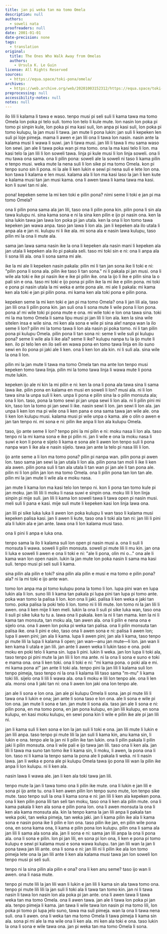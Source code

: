 ```yaml
---
title: jan pi weka tan ma tomo Omela
description: null
authors:
  - soweli nata
proofreaders: null
date: 2001-01-01
date-precision: none
tags:
  - translation
original:
  title: The Ones Who Walk Away from Omelas
  authors:
    - Ursula K. Le Guin
license: All Rights Reserved
sources:
  - https://equa.space/toki-pona/omela/
archives:
  - https://web.archive.org/web/20201003152312/https://equa.space/toki-pona/omela/
preprocessing: null
accessibility-notes: null
notes: null
---
```


ilo lili li kalama li tawa e waso. tenpo musi pi seli suli li kama tawa ma tomo Omela lon poka pi telo suli. tomo lon telo li kule mute. lon nasin lon poka pi tomo pi sinpin kule, lon poka pi ma kasi suli, lon anpa pi kasi suli, lon poka pi tomo kulupu, la jan musi li tawa. jan mute li pona lukin: jan suli li kepeken len suli pi loje pimeja. mama li awen e jan lili ona li tawa lon nasin. nasin ante la kalama musi li wawa li suwi. jan li tawa musi. jan lili li tawa li mu sama waso lon sewi. jan ale li tawa poka wan pi ma tomo. ona la ma kasi telo li lon. ma kasi telo la jan lili li lon soweli tawa. linja pi kule musi li lon linja soweli. ona li mu tawa ona sama. ona li pilin pona: soweli ale la soweli ni taso li kama pilin e tenpo musi. weka mute la nena suli li lon sike pi ma tomo Omela. kon pi tenpo suno sin li pona. ni la ale li ken lukin e sewi pi nena suli e lete lon ona. kon tawa li kalama e len musi. kalama ala li lon ma kasi laso la jan li ken kute e kalama musi tan jan musi kama. ona li awen tawa li kama tawa ma kasi. kon li suwi tan ni ale.

pona! kepeken seme la mi ken toki e pilin pona? nimi seme li toki e jan pi ma tomo Omela?

ona li pilin pona sama ala jan lili, taso ona li pilin pona kin. pilin pona li sin ala tawa kulupu ni. sina kama sona e ni la sina ken pilin e ijo pi nasin ona. ken la sina lukin tawa jan lawa lon poka pi jan utala. ken la ona li lon tomo tawa kepeken jan wawa anpa. taso jan lawa li lon ala. jan li kepeken ala ilo utala li anpa ala e jan ni. kulupu ni li ike ala. mi sona ala e nasin lawa kulupu, taso pilin mi la ona li mute ala.

sama jan lawa sama nasin ike la ona li kepeken ala nasin mani li kepeken ala jan utala li kepeken ala ilo pi pakala seli. taso mi toki sin e ni: ona li anpa ala li sona lili ala. ona li sona sama mi ale.

ike la mi ale li kepeken nasin pakala: pilin mi li tan jan sona ike li toki e ni: "pilin pona li sona ala. pilin ike taso li tan sona." ni li pakala pi jan musi. ona li wile ala toki e ike pi nasin ike e ike pi pilin ike. ona la ijo li ike e pilin sina la o pali sin e ona. taso mi toki e ijo pona pi pilin ike la mi ike e pilin pona. mi toki e pona pi nasin utala la mi weka e ante pona ale. mi ale li pakala: mi kama ken ala toki e jan pi pilin pona. mi kama ken ala toki pona e pilin pona.

kepeken seme la mi ken toki e jan pi ma tomo Omela? ona li jan lili ala, taso jan lili ona li pilin pona kin. jan suli ona li sona mute li wile pona li lon pona. pona a! mi wile toki pi pona mute e ona. mi wile toki e lon ona tawa sina. toki mi la ma tomo Omela li sama lipu musi pi jan lili li lon ala. ken la sina wile sitelen insa e wile sina. mi ken ala sona e wile pi sina ale! nanpa wan la ilo seme li lon? pilin mi la tomo tawa li lon ala nasin pi poka tomo. ni li tan pilin pona pi kulupu Omela. pilin pona li tan sona ni: seme li wile suli pi kulupu pona? seme li wile ala li ike ala? seme li ike? kulupu nanpa tu la ijo mute li ken. ilo pi telo len en ilo seli en wawa pona en tomo tawa linja en ilo suno sewi en ilo pona pi jaki ale li ken. ona li ken lon ala kin. ni li suli ala. sina wile la ona li lon.

pilin mi la jan mute li tawa ma tomo Omela tan ma ante lon tenpo musi kepeken tomo tawa linja. pilin mi la tomo tawa linja li wawa mute li pona mute lukin.

kepeken ijo ale ni kin la mi pilin e ni: ken la ona li pona ala tawa sina li sama lawa ike. pilin pona en kalama en musi en soweli li lon? musi ala. ni li lon tawa sina la unpa suli li ken. unpa li pona e pilin sina la o pilin monsuta ala; ona li lon. taso, pona la tomo sewi pi jan unpa sewi li lon ala. ni li pilin pini mi kin, taso lon la tomo pi jan sewi li ike. nasin sewi li lon. jan sewi li lon ala. jan unpa li ken lon ma pi wile ona li ken pana e ona sama tawa jan wile ale. ona li ken lon kulupu musi. kalama musi pi wile unpa o kama. ale o olin o awen e jan tan tenpo ni. mi sona e ni: pilin ike anpa li lon ala kulupu Omela.

taso, ijo ante seme li lon? tenpo pini la mi pilin e ni: moku nasa li lon ala. taso tenpo ni la mi kama sona e ike pi pilin ni. jan li wile e ona la moku nasa li suwi e kon li pona e sijelo li kama e sona ale li awen lon tenpo suli li pona nanpa wan li ike ala e nasin sijelo. tawa jan ante la telo pi nasa lili li lon.

ijo ante seme a li lon ma tomo pona? pilin pi nanpa wan. pilin pona pi awen lon. taso sama jan sewi la jan utala li lon ala. pilin pona tan moli li ike li ken ala awen. pilin pona suli li tan ala utala li tan wan pi jan ale li tan pona ale. pilin ni li lon pilin jan lon ma tomo Omela. ona li pilin pona tan lon tan ale. pilin mi la jan mute li wile ala e moku nasa.

jan mute li kama lon ma kasi telo lon tenpo ni. kon li pona tan tomo kule pi jan moku. jan lili lili li moku li nasa suwi e sinpin ona. moku lili li lon linja sinpin pi mije suli. jan lili li kama lon soweli tawa li tawa open pi nasin musi. meli suli li pana e kasi. mije suli mute li kepeken kasi lon linja lawa ona.

jan lili pi sike luka luka li awen lon poka kulupu li wan taso li kalama musi kepeken palisa kasi. jan li awen li kute, taso ona li toki ala tan ni: jan lili li pini ala li lukin ala e jan ante. lawa ona li lon kalama musi taso.

ona li pini li anpa e luka ona.

tenpo sama la ilo li kalama suli lon open pi nasin musi a. ona li suli li monsuta li wawa. soweli li pilin monsuta. soweli pi mute lili li mu kin. jan ona li luka e soweli li awen e ona li toki e ni: "ale li pona, olin mi o..." ona ale li kama wan lon open nasin. lukin la jan mute lon poka nasin li sama ma kasi suli. tenpo musi pi seli suli li kama.

sina pilin ala pilin e toki? sina pilin ala pilin e musi e ma tomo e pilin pona? ala? ni la mi toki e ijo ante wan.

tomo lon anpa ma pi tomo kulupu pona la tomo li lon. lupa pini wan en lupa lukin ala li lon. suno lili li kama tan pakala pi lupa pini tan lupa pi tomo ante. poka wan tomo la palisa li lon. kon ona li jaki. palisa li ken weka e jaki tan tomo. poka palisa la poki telo li lon. tomo ni li lili mute. lon tomo ni la jan lili li awen. ona li ken mije li ken meli. lukin la ona li suli pi sike luka wan, taso ona li suli pi sike luka tu tu a. lawa ona li pakala. ken la ni li tan mama. ken la ni li kama tan monsuta, tan moku ala, tan awen ala. ona li pilin e nena ona e sijelo ona. ona li awen lon poka pi weka tan palisa. ona li pilin monsuta tan palisa ike. ona li pini e oko, taso ona li awen sona e ni: palisa li awen lon; lupa li awen pini; jan ala li kama. lupa li awen pini; jan ala li kama, taso tenpo pi mute lili la lupa li kalama li open; jan wan—anu jan mute—li lon. jan wan li ken kama li utala e jan lili. jan ante li awen weka li lukin taso e ona. poki moku en poki telo li kama sin. lupa li pini. lukin li weka. jan lon lupa li toki ala, taso tenpo pi pini mute la jan lili li lon ma ante. ni la ona li sona e suno e toki e mama ona. ona li ken toki. ona li toki e ni: "mi kama pona. o poki ala e mi. mi kama pona a!" jan ante li toki ala. tenpo pini la jan lili li kalama suli lon tenpo pimeja, taso tenpo ni la ona li kalama lili taso sama "m-mu" li kama toki lili. sijelo ona li lili li wawa ala. ona li moku e lili lon tenpo ale. ona li len ala. monsi ona li jaki tan ni: ona li awen lon jaki ona lon tenpo ale.

jan ale li sona e lon ona. jan ale pi kulupu Omela li sona. jan pi mute lili li tawa ona li lukin e ona; jan ante li sona taso e lon ona. ale li sona e wile pi lon ona. jan mute li sona e tan. jan mute li sona ala. taso jan ale li sona e ni: pilin pona, en ma tomo pona, en jan pona kulupu, en jan lili kulupu, en sona kulupu, en kasi moku kulupu, en sewi pona kin li wile e pilin ike ale pi jan lili ni.

jan li kama suli li ken sona e lon la jan suli li toki e ona. jan lili mute li lukin e jan lili anpa. taso tenpo pi mute lili la jan suli li kama kin, anu kama sin, li lukin e ona. tenpo ale la jan ni li pilin ike tan lukin. ona li pilin pakala li pilin jaki li pilin monsuta. ona li wile pali e ijo tawa jan lili. taso ona li ken ala. jan lili li tawa ma suno tan tomo ike li kama sin, li moku, li awen, la pona ona li lon. taso ni li kama la tenpo sama la pona ale li pakala li weka. ni li nasin lawa. jan li weka e pona ale pi kulupu Omela tawa ijo pona lili wan la pilin ike anpa li lon kulupu. ni li ken ala.

nasin lawa li wawa ale. jan li ken ala toki tawa jan lili.

tenpo mute la jan li tawa tomo ona li pilin ike mute. ona li lukin e jan lili e sona pi ijo ante tu. ona li ken awen pilin lon tenpo suno mute, lon tenpo sike mute. taso tenpo suli la ona li kama sona e ni: jan lili li ken ala kepeken pona. ona li ken pilin pona lili tan seli tan moku, taso ona li ken ala pilin mute. ona li kama pakala li ken ala sona e pilin pona lon. ona li awen monsuta la ona li ken ala kama monsuta ala. kin la tenpo kama la jan lili anpa li pakala tan weka poki, tan weka pimeja, tan weka jaki. jan li kama pilin ike ala li kama sona e nasin pona ike li pilin e lon ona. taso pilin ike jan, en pilin wile pona ona, en sona kama ona, li kama e pilin pona lon kulupu. pilin ona li sama ala jan lili li sama ala sona ala. jan li sona e ni: sama jan lili anpa la ona li pona ala. ona li sona e pilin. lon pi jan lili, en sona pi lon ona, li ken e pona pi tomo kulupu e sewi pi kalama musi e sona wawa kulupu. tan jan lili wan la jan li pona tawa jan lili ante. ona li sona e ni: jan lili ni li pilin ike ala lon tomo pimeja lete ona la jan lili ante li ken ala kalama musi tawa jan lon soweli lon tenpo musi pi seli suli.

tenpo ni la sina pilin ala pilin e ona? ona li ken anu seme? taso ijo wan li awen. ona li nasa mute.

tenpo pi mute lili la jan lili wan li lukin e jan lili li kama sin ala tawa tomo ona. tenpo pi mute lili lili la jan suli li toki ala li tawa tan tomo kin. jan ni li tawa nasin li tawa lon nasin lon ala poka pi jan ante. ona li awen tawa li tawa weka tan ma tomo Omela. ona li awen tawa. jan ale li tawa lon poka pi jan ala. tenpo pimeja li kama. jan tawa li wile tawa lon nasin pi ma tomo lili, lon poka pi tomo pi lupa jelo suno, tawa ma suli pimeja. wan la ona li tawa nena suli. ona li awen. ona li weka tan ma tomo Omela li tawa pimeja li kama sin ala. sona pi mi ale la ma wile ona li ken ala. mi ken ala toki e ona. taso lukin la ona li sona e wile tawa ona. jan pi weka tan ma tomo Omela li sona.
